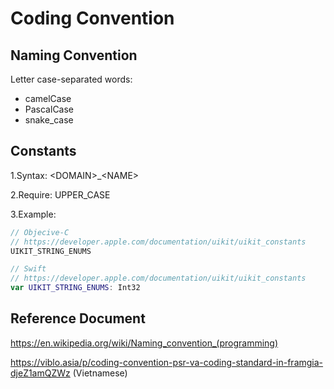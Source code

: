 # Coding Convention

## Naming Convention
Letter case-separated words:
* camelCase
* PascalCase
* snake_case

## Constants 
1.Syntax: \<DOMAIN\>_\<NAME\>

2.Require:  UPPER_CASE

3.Example:
```objective-c
// Objecive-C
// https://developer.apple.com/documentation/uikit/uikit_constants
UIKIT_STRING_ENUMS
```
```swift
// Swift
// https://developer.apple.com/documentation/uikit/uikit_constants
var UIKIT_STRING_ENUMS: Int32
```

## Reference Document
https://en.wikipedia.org/wiki/Naming_convention_(programming)

https://viblo.asia/p/coding-convention-psr-va-coding-standard-in-framgia-djeZ1amQZWz (Vietnamese)
